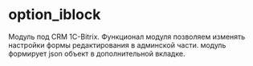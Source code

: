 # option_iblock
Модуль под CRM 1C-Bitrix.
Функционал модуля позволяем изменять настройки формы редактирования в админской части. модуль формирует json объект в дополнительной вкладке.
